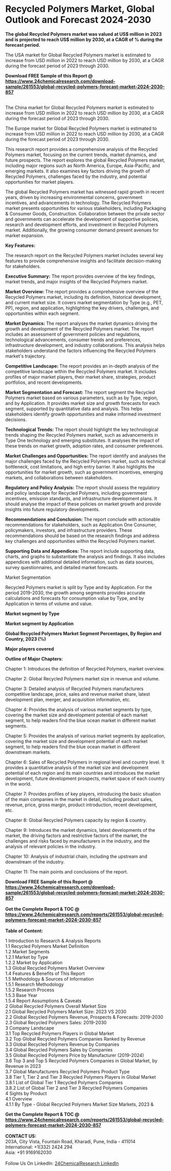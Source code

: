 <h1>Recycled Polymers Market, Global Outlook and Forecast 2024-2030</h1><p><strong>The global Recycled Polymers market was valued at US$ million in 2023 and is projected to reach US$ million by 2030, at a CAGR of % during the forecast period.</strong></p><p>
</p><p>The USA market for Global Recycled Polymers market is estimated to increase from USD million in 2022 to reach USD million by 2030, at a CAGR during the forecast period of 2023 through 2030.</p><div><b>Download FREE Sample of this Report @ 
            <a href="https://www.24chemicalresearch.com/download-sample/261553/global-recycled-polymers-forecast-market-2024-2030-857">
            https://www.24chemicalresearch.com/download-sample/261553/global-recycled-polymers-forecast-market-2024-2030-857</a></b></div><br><p>
</p><p>The China market for Global Recycled Polymers market is estimated to increase from USD million in 2022 to reach USD million by 2030, at a CAGR during the forecast period of 2023 through 2030.</p><p>
</p><p>The Europe market for Global Recycled Polymers market is estimated to increase from USD million in 2022 to reach USD million by 2030, at a CAGR during the forecast period of 2023 through 2030.</p><p>
</p><p>This research report provides a comprehensive analysis of the Recycled Polymers market, focusing on the current trends, market dynamics, and future prospects. The report explores the global Recycled Polymers market, including major regions such as North America, Europe, Asia-Pacific, and emerging markets. It also examines key factors driving the growth of Recycled Polymers, challenges faced by the industry, and potential opportunities for market players.</p><p>
The global Recycled Polymers market has witnessed rapid growth in recent years, driven by increasing environmental concerns, government incentives, and advancements in technology. The Recycled Polymers market presents opportunities for various stakeholders, including Packaging &amp; Consumer Goods, Construction. Collaboration between the private sector and governments can accelerate the development of supportive policies, research and development efforts, and investment in Recycled Polymers market. Additionally, the growing consumer demand present avenues for market expansion.</p><p>
<strong>Key Features:</strong></p><p>
The research report on the Recycled Polymers market includes several key features to provide comprehensive insights and facilitate decision-making for stakeholders.</p><p>
<strong>Executive Summary:</strong> The report provides overview of the key findings, market trends, and major insights of the Recycled Polymers market.</p><p>
<strong>Market Overview: </strong>The report provides a comprehensive overview of the Recycled Polymers market, including its definition, historical development, and current market size. It covers market segmentation by Type (e.g., PET, PP), region, and application, highlighting the key drivers, challenges, and opportunities within each segment.</p><p>
<strong>Market Dynamics: </strong>The report analyses the market dynamics driving the growth and development of the Recycled Polymers market. The report includes an assessment of government policies and regulations, technological advancements, consumer trends and preferences, infrastructure development, and industry collaborations. This analysis helps stakeholders understand the factors influencing the Recycled Polymers market's trajectory.</p><p>
<strong>Competitive Landscape: </strong>The report provides an in-depth analysis of the competitive landscape within the Recycled Polymers market. It includes profiles of major market players, their market share, strategies, product portfolios, and recent developments.</p><p>
<strong>Market Segmentation and Forecast:</strong> The report segment the Recycled Polymers market based on various parameters, such as by Type, region, and by Application. It provides market size and growth forecasts for each segment, supported by quantitative data and analysis. This helps stakeholders identify growth opportunities and make informed investment decisions.</p><p>
<strong>Technological Trends:</strong> The report should highlight the key technological trends shaping the Recycled Polymers market, such as advancements in Type One technology and emerging substitutes. It analyses the impact of these trends on market growth, adoption rates, and consumer preferences.</p><p>
<strong>Market Challenges and Opportunities: </strong>The report identify and analyses the major challenges faced by the Recycled Polymers market, such as technical bottleneck, cost limitations, and high entry barrier. It also highlights the opportunities for market growth, such as government incentives, emerging markets, and collaborations between stakeholders.</p><p>
<strong>Regulatory and Policy Analysis:</strong> The report should assess the regulatory and policy landscape for Recycled Polymers, including government incentives, emission standards, and infrastructure development plans. It should analyse the impact of these policies on market growth and provide insights into future regulatory developments.</p><p>
<strong>Recommendations and Conclusion:</strong> The report conclude with actionable recommendations for stakeholders, such as Application One Consumer, policymakers, investors, and infrastructure providers. These recommendations should be based on the research findings and address key challenges and opportunities within the Recycled Polymers market.</p><p>
<strong>Supporting Data and Appendices:</strong> The report include supporting data, charts, and graphs to substantiate the analysis and findings. It also includes appendices with additional detailed information, such as data sources, survey questionnaires, and detailed market forecasts.</p><p>
Market Segmentation</p><p>
Recycled Polymers market is split by Type and by Application. For the period 2019-2030, the growth among segments provides accurate calculations and forecasts for consumption value by Type, and by Application in terms of volume and value.</p><p>
<strong>Market segment by Type</strong></p><p>
</p><p>
</p><p><strong>Market segment by Application</strong></p><p>
</p><p>
</p><p><strong>Global Recycled Polymers Market Segment Percentages, By Region and Country, 2023 (%)</strong></p><p>
</p><p>
</p><p></p><p>
</p><p><strong>Major players covered</strong></p><p>
</p><p>
</p><p><strong>Outline of Major Chapters:</strong></p><p>
Chapter 1: Introduces the definition of Recycled Polymers, market overview.</p><p>
Chapter 2: Global Recycled Polymers market size in revenue and volume.</p><p>
Chapter 3: Detailed analysis of Recycled Polymers manufacturers competitive landscape, price, sales and revenue market share, latest development plan, merger, and acquisition information, etc.</p><p>
Chapter 4: Provides the analysis of various market segments by type, covering the market size and development potential of each market segment, to help readers find the blue ocean market in different market segments.</p><p>
Chapter 5: Provides the analysis of various market segments by application, covering the market size and development potential of each market segment, to help readers find the blue ocean market in different downstream markets.</p><p>
Chapter 6: Sales of Recycled Polymers in regional level and country level. It provides a quantitative analysis of the market size and development potential of each region and its main countries and introduces the market development, future development prospects, market space of each country in the world.</p><p>
Chapter 7: Provides profiles of key players, introducing the basic situation of the main companies in the market in detail, including product sales, revenue, price, gross margin, product introduction, recent development, etc.</p><p>
Chapter 8: Global Recycled Polymers capacity by region &amp; country.</p><p>
Chapter 9: Introduces the market dynamics, latest developments of the market, the driving factors and restrictive factors of the market, the challenges and risks faced by manufacturers in the industry, and the analysis of relevant policies in the industry.</p><p>
Chapter 10: Analysis of industrial chain, including the upstream and downstream of the industry.</p><p>
Chapter 11: The main points and conclusions of the report.</p><div><b>Download FREE Sample of this Report @ 
            <a href="https://www.24chemicalresearch.com/download-sample/261553/global-recycled-polymers-forecast-market-2024-2030-857">
            https://www.24chemicalresearch.com/download-sample/261553/global-recycled-polymers-forecast-market-2024-2030-857</a></b></div><br><div><b>Get the Complete Report & TOC @ 
            <a href="https://www.24chemicalresearch.com/reports/261553/global-recycled-polymers-forecast-market-2024-2030-857">
            https://www.24chemicalresearch.com/reports/261553/global-recycled-polymers-forecast-market-2024-2030-857</a></b></div><br>
            <b>Table of Content:</b><p>1 Introduction to Research & Analysis Reports<br />
    1.1 Recycled Polymers Market Definition<br />
    1.2 Market Segments<br />
        1.2.1 Market by Type<br />
        1.2.2 Market by Application<br />
    1.3 Global Recycled Polymers Market Overview<br />
    1.4 Features & Benefits of This Report<br />
    1.5 Methodology & Sources of Information<br />
        1.5.1 Research Methodology<br />
        1.5.2 Research Process<br />
        1.5.3 Base Year<br />
        1.5.4 Report Assumptions & Caveats<br />
2 Global Recycled Polymers Overall Market Size<br />
    2.1 Global Recycled Polymers Market Size: 2023 VS 2030<br />
    2.2 Global Recycled Polymers Revenue, Prospects & Forecasts: 2019-2030<br />
    2.3 Global Recycled Polymers Sales: 2019-2030<br />
3 Company Landscape<br />
    3.1 Top Recycled Polymers Players in Global Market<br />
    3.2 Top Global Recycled Polymers Companies Ranked by Revenue<br />
    3.3 Global Recycled Polymers Revenue by Companies<br />
    3.4 Global Recycled Polymers Sales by Companies<br />
    3.5 Global Recycled Polymers Price by Manufacturer (2019-2024)<br />
    3.6 Top 3 and Top 5 Recycled Polymers Companies in Global Market, by Revenue in 2023<br />
    3.7 Global Manufacturers Recycled Polymers Product Type<br />
    3.8 Tier 1, Tier 2 and Tier 3 Recycled Polymers Players in Global Market<br />
        3.8.1 List of Global Tier 1 Recycled Polymers Companies<br />
        3.8.2 List of Global Tier 2 and Tier 3 Recycled Polymers Companies<br />
4 Sights by Product<br />
    4.1 Overview<br />
        4.1.1 By Type - Global Recycled Polymers Market Size Markets, 2023 &</p><div><b>Get the Complete Report & TOC @ 
            <a href="https://www.24chemicalresearch.com/reports/261553/global-recycled-polymers-forecast-market-2024-2030-857">
            https://www.24chemicalresearch.com/reports/261553/global-recycled-polymers-forecast-market-2024-2030-857</a></b></div><br><b>CONTACT US:</b><br>
            203A, City Vista, Fountain Road, Kharadi, Pune, India - 411014<br>
            International: +1(332) 2424 294<br>
            Asia: +91 9169162030 <br><br>
            Follow Us On LinkedIn: <a href="https://www.linkedin.com/company/24chemicalresearch/">24ChemicalResearch LinkedIn</a>